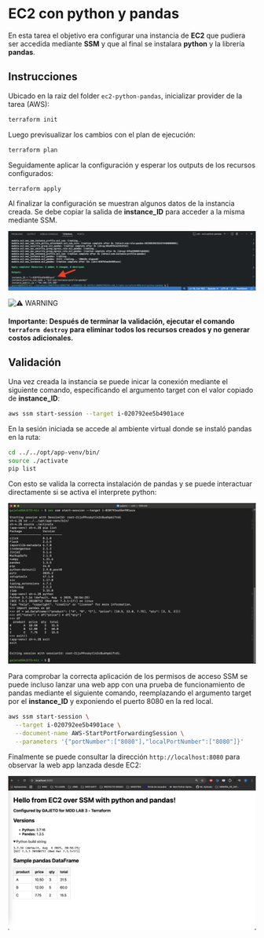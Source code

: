 # EC2 con python y pandas

En esta tarea el objetivo era configurar una instancia de **EC2** que pudiera ser accedida mediante **SSM** y que al final se instalara **python** y la librería **pandas**.

## Instrucciones
Ubicado en la raiz del folder `ec2-python-pandas`, inicializar provider de la tarea (AWS):   
```bash
terraform init
```
Luego previsualizar los cambios con el plan de ejecución:
```bash
terraform plan
```
Seguidamente aplicar la configuración y esperar los outputs de los recursos configurados:
```bash
terraform apply
```

Al finalizar la configuración se muestran algunos datos de la instancia creada. Se debe copiar la salida de **instance_ID** para acceder a la misma mediante SSM.

![Apply out](./results/apply-out.png)

![⚠️ WARNING](https://img.shields.io/badge/%E2%9A%A0%EF%B8%8F-WARNING-red?style=for-the-badge) 
#### Importante: Después de terminar la validación, ejecutar el comando  `terraform destroy` para eliminar todos los recursos creados y no generar costos adicionales.


## Validación
Una vez creada la instancia se puede inicar la conexión mediante el siguiente comando, especificando el argumento target con el valor copiado de **instance_ID**:
```bash
aws ssm start-session --target i-020792ee5b4901ace
```
En la sesión iniciada se accede al ambiente virtual donde se instaló pandas en la ruta:
```bash
cd ../../opt/app-venv/bin/
source ./activate
pip list
```
Con esto se valida la correcta instalación de pandas y se puede interactuar directamente si se activa el interprete python:

![CLI test](./results/cli-test.png)

Para comprobar la correcta aplicación de los permisos de acceso SSM se puede incluso lanzar una web app con una prueba de funcionamiento de pandas mediante el siguiente comando, reemplazando el argumento target por el **instance_ID** y exponiendo el puerto 8080 en la red local.
```bash
aws ssm start-session \
  --target i-020792ee5b4901ace \
  --document-name AWS-StartPortForwardingSession \
  --parameters '{"portNumber":["8080"],"localPortNumber":["8080"]}'

```

Finalmente se puede consultar la dirección `http://localhost:8080` para observar la web app lanzada desde EC2:

![web test](./results/web-test.png)


